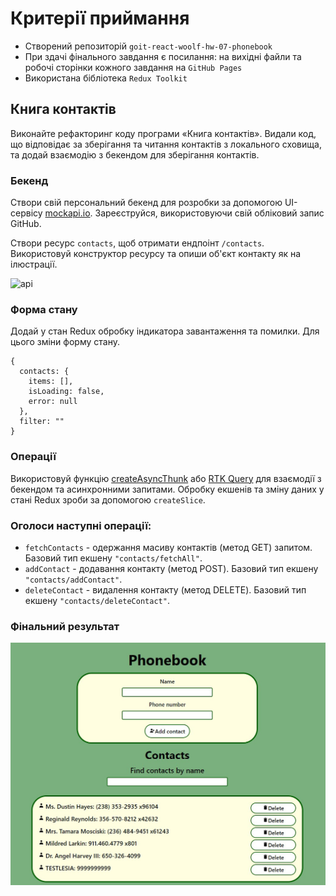 # Критерії приймання

- Створений репозиторій `goit-react-woolf-hw-07-phonebook`
- При здачі фiнального завдання є посилання: на вихідні файли та робочі сторінки
  кожного завдання на `GitHub Pages`
- Використана бібліотека `Redux Toolkit`

## Книга контактів

Виконайте рефакторинг коду програми «Книга контактів». Видали код, що відповідає
за зберігання та читання контактів з локального сховища, та додай взаємодію з
бекендом для зберігання контактів.

### Бекенд

Створи свій персональний бекенд для розробки за допомогою UI-сервісу
[mockapi.io](https://mockapi.io). Зареєструйся, використовуючи свій обліковий
запис GitHub.

Створи ресурс `contacts`, щоб отримати ендпоінт `/contacts`. Використовуй
конструктор ресурсу та опиши об'єкт контакту як на ілюстрації.

![api](./assets/api.png)

### Форма стану

Додай у стан Redux обробку індикатора завантаження та помилки. Для цього зміни
форму стану.

```
{
  contacts: {
    items: [],
    isLoading: false,
    error: null
  },
  filter: ""
}
```

### Операції

Використовуй функцію
[createAsyncThunk](https://redux-toolkit.js.org/api/createAsyncThunk) або
[RTK Query](https://redux-toolkit.js.org/rtk-query/overview) для взаємодії з
бекендом та асинхронними запитами. Обробку екшенів та зміну даних у стані Redux
зроби за допомогою `createSlice`.

### Оголоси наступні операції:

- `fetchContacts` - одержання масиву контактів (метод GET) запитом. Базовий тип
  екшену `"contacts/fetchAll"`.
- `addContact` - додавання контакту (метод POST). Базовий тип екшену
  `"contacts/addContact"`.
- `deleteContact` - видалення контакту (метод DELETE). Базовий тип екшену
  `"contacts/deleteContact"`.

### Фінальний результат

![screencapture](./assets/final-result.jpg)
